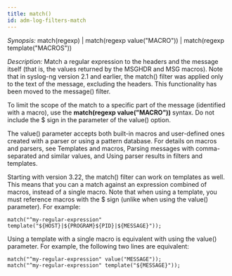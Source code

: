 ```yaml
---
title: match()
id: adm-log-filters-match
---
```


*Synopsis:* match(regexp) \| match(regexp value(\"MACRO\")) \| match(regexp template(\"MACROS\"))

*Description:* Match a regular expression to the headers and the message
itself (that is, the values returned by the MSGHDR and MSG macros). Note
that in syslog-ng version 2.1 and earlier, the match() filter was
applied only to the text of the message, excluding the headers. This
functionality has been moved to the message() filter.

To limit the scope of the match to a specific part of the message
(identified with a macro), use the **match(regexp value(\"MACRO\"))**
syntax. Do not include the $ sign in the parameter of the value()
option.

The value() parameter accepts both built-in macros and user-defined ones
created with a parser or using a pattern database. For details on macros
and parsers, see Templates and macros,
Parsing messages with comma-separated and similar values,
and Using parser results in filters and templates.

Starting with version 3.22, the match() filter can work on templates as
well. This means that you can a match against an expression combined of
macros, instead of a single macro. Note that when using a template, you
must reference macros with the $ sign (unlike when using the value()
parameter). For example:

```config
match("^my-regular-expression" template("${HOST}|${PROGRAM}${PID}|${MESSAGE}"));
```

Using a template with a single macro is equivalent with using the
value() parameter. For example, the following two lines are equivalent:

```config
match("^my-regular-expression" value("MESSAGE"));
match("^my-regular-expression" template("${MESSAGE}"));
```
